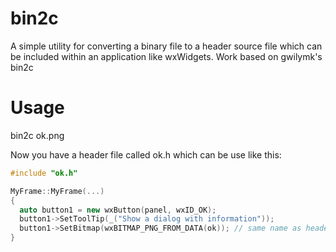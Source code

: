 # bin2c
A simple utility for converting a binary file to a header source file which can be included within an application like wxWidgets. Work based on gwilymk's bin2c

# Usage
bin2c ok.png

Now you have a header file called ok.h which can be use like this:
```cpp
#include "ok.h"

MyFrame::MyFrame(...)
{
  auto button1 = new wxButton(panel, wxID_OK);
  button1->SetToolTip(_("Show a dialog with information"));
  button1->SetBitmap(wxBITMAP_PNG_FROM_DATA(ok)); // same name as header
}
```